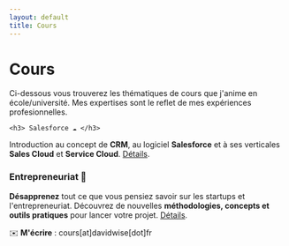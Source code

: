 ```yaml
---
layout: default
title: Cours
---
```


<div class="post">
	<h1 class="pageTitle">Cours</h1>

<p>Ci-dessous vous trouverez les thématiques de cours que j'anime en école/université. Mes expertises sont le reflet de mes expériences profesionnelles.</p>

	<h3> Salesforce ☁️ </h3>
  <p> Introduction au concept de <b>CRM</b>, au logiciel <b>Salesforce</b> et à ses verticales <b>Sales Cloud</b> et <b>Service Cloud</b>. <a href="/salesforce">Détails</a>.</p> 

   <h3> Entrepreneuriat️ 🚀</h3>

   <p><b>Désapprenez</b> tout ce que vous pensiez savoir sur les startups et l'entrepreneuriat. Découvrez de nouvelles <b>méthodologies, concepts et outils pratiques</b> pour lancer votre projet. <a href="/startup">Détails</a>.</p>

 <p> ✉️ <b>M'écrire</b> : cours[at]davidwise[dot]fr</p> 

